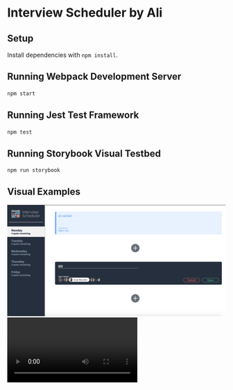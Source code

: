 # Interview Scheduler by Ali

## Setup

Install dependencies with `npm install`.

## Running Webpack Development Server

```sh
npm start
```

## Running Jest Test Framework

```sh
npm test
```

## Running Storybook Visual Testbed

```sh
npm run storybook
```

## Visual Examples

!["Main page add app"](/docs/MainPageAddApp.png)
!["Main page all views"](/docs/MainPageAllViews.mov)